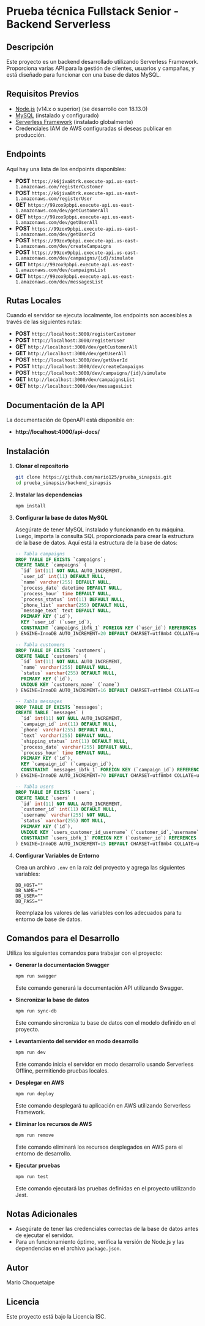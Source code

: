 # Prueba técnica Fullstack Senior  - Backend Serverless

## Descripción

Este proyecto es un backend desarrollado utilizando Serverless Framework. Proporciona varias API para la gestión de clientes, usuarios y campañas, y está diseñado para funcionar con una base de datos MySQL.

## Requisitos Previos

- [Node.js](https://nodejs.org/) (v14.x o superior)  (se desarrollo con 18.13.0)
- [MySQL](https://www.mysql.com/) (instalado y configurado)
- [Serverless Framework](https://www.serverless.com/framework/docs/getting-started/) (instalado globalmente)
- Credenciales IAM de AWS configuradas si deseas publicar en producción.

## Endpoints

Aquí hay una lista de los endpoints disponibles:

- **POST** `https://k6jiva8trk.execute-api.us-east-1.amazonaws.com/registerCustomer`
- **POST** `https://k6jiva8trk.execute-api.us-east-1.amazonaws.com/registerUser`
- **GET** `https://99zox9pbpi.execute-api.us-east-1.amazonaws.com/dev/getCustomerAll`
- **GET** `https://99zox9pbpi.execute-api.us-east-1.amazonaws.com/dev/getUserAll`
- **POST** `https://99zox9pbpi.execute-api.us-east-1.amazonaws.com/dev/getUserId`
- **POST** `https://99zox9pbpi.execute-api.us-east-1.amazonaws.com/dev/createCampaigns`
- **POST** `https://99zox9pbpi.execute-api.us-east-1.amazonaws.com/dev/campaigns/{id}/simulate`
- **GET** `https://99zox9pbpi.execute-api.us-east-1.amazonaws.com/dev/campaignsList`
- **GET** `https://99zox9pbpi.execute-api.us-east-1.amazonaws.com/dev/messagesList`

## Rutas Locales

Cuando el servidor se ejecuta localmente, los endpoints son accesibles a través de las siguientes rutas:

- **POST** `http://localhost:3000/registerCustomer`
- **POST** `http://localhost:3000/registerUser`
- **GET** `http://localhost:3000/dev/getCustomerAll`
- **GET** `http://localhost:3000/dev/getUserAll`
- **POST** `http://localhost:3000/dev/getUserId`
- **POST** `http://localhost:3000/dev/createCampaigns`
- **POST** `http://localhost:3000/dev/campaigns/{id}/simulate`
- **GET** `http://localhost:3000/dev/campaignsList`
- **GET** `http://localhost:3000/dev/messagesList`

## Documentación de la API

La documentación de OpenAPI está disponible en:

- **http://localhost:4000/api-docs/**

## Instalación

1. **Clonar el repositorio**

   ```bash
   git clone https://github.com/mario125/prueba_sinapsis.git
   cd prueba_sinapsis/backend_sinapsis
   ```

2. **Instalar las dependencias**

   ```bash
   npm install
   ```

3. **Configurar la base de datos MySQL**

   Asegúrate de tener MySQL instalado y funcionando en tu máquina. Luego, importa la consulta SQL proporcionada para crear la estructura de la base de datos. Aquí está la estructura de la base de datos:

   ```sql
   -- Tabla campaigns
   DROP TABLE IF EXISTS `campaigns`;
   CREATE TABLE `campaigns` (
     `id` int(11) NOT NULL AUTO_INCREMENT,
     `user_id` int(11) DEFAULT NULL,
     `name` varchar(255) DEFAULT NULL,
     `process_date` datetime DEFAULT NULL,
     `process_hour` time DEFAULT NULL,
     `process_status` int(11) DEFAULT NULL,
     `phone_list` varchar(255) DEFAULT NULL,
     `message_text` text DEFAULT NULL,
     PRIMARY KEY (`id`),
     KEY `user_id` (`user_id`),
     CONSTRAINT `campaigns_ibfk_1` FOREIGN KEY (`user_id`) REFERENCES `users` (`id`) ON DELETE NO ACTION ON UPDATE CASCADE
   ) ENGINE=InnoDB AUTO_INCREMENT=20 DEFAULT CHARSET=utf8mb4 COLLATE=utf8mb4_general_ci;

   -- Tabla customers
   DROP TABLE IF EXISTS `customers`;
   CREATE TABLE `customers` (
     `id` int(11) NOT NULL AUTO_INCREMENT,
     `name` varchar(255) DEFAULT NULL,
     `status` varchar(255) DEFAULT NULL,
     PRIMARY KEY (`id`),
     UNIQUE KEY `customers_name` (`name`)
   ) ENGINE=InnoDB AUTO_INCREMENT=16 DEFAULT CHARSET=utf8mb4 COLLATE=utf8mb4_general_ci;

   -- Tabla messages
   DROP TABLE IF EXISTS `messages`;
   CREATE TABLE `messages` (
     `id` int(11) NOT NULL AUTO_INCREMENT,
     `campaign_id` int(11) DEFAULT NULL,
     `phone` varchar(255) DEFAULT NULL,
     `text` varchar(255) DEFAULT NULL,
     `shipping_status` int(11) DEFAULT NULL,
     `process_date` varchar(255) DEFAULT NULL,
     `process_hour` time DEFAULT NULL,
     PRIMARY KEY (`id`),
     KEY `campaign_id` (`campaign_id`),
     CONSTRAINT `messages_ibfk_1` FOREIGN KEY (`campaign_id`) REFERENCES `campaigns` (`id`) ON DELETE CASCADE ON UPDATE CASCADE
   ) ENGINE=InnoDB AUTO_INCREMENT=70 DEFAULT CHARSET=utf8mb4 COLLATE=utf8mb4_general_ci;

   -- Tabla users
   DROP TABLE IF EXISTS `users`;
   CREATE TABLE `users` (
     `id` int(11) NOT NULL AUTO_INCREMENT,
     `customer_id` int(11) DEFAULT NULL,
     `username` varchar(255) NOT NULL,
     `status` varchar(255) NOT NULL,
     PRIMARY KEY (`id`),
     UNIQUE KEY `users_customer_id_username` (`customer_id`,`username`),
     CONSTRAINT `users_ibfk_1` FOREIGN KEY (`customer_id`) REFERENCES `customers` (`id`) ON DELETE NO ACTION ON UPDATE CASCADE
   ) ENGINE=InnoDB AUTO_INCREMENT=15 DEFAULT CHARSET=utf8mb4 COLLATE=utf8mb4_general_ci;
   ```

4. **Configurar Variables de Entorno**

   Crea un archivo `.env` en la raíz del proyecto y agrega las siguientes variables:

   ```env
   DB_HOST=""
   DB_NAME=""
   DB_USER=""
   DB_PASS=""
   ```

   Reemplaza los valores de las variables con los adecuados para tu entorno de base de datos.

## Comandos para el Desarrollo

Utiliza los siguientes comandos para trabajar con el proyecto:

- **Generar la documentación Swagger**

   ```bash
   npm run swagger
   ```

   Este comando generará la documentación API utilizando Swagger.

- **Sincronizar la base de datos**

   ```bash
   npm run sync-db
   ```

   Este comando sincroniza tu base de datos con el modelo definido en el proyecto.

- **Levantamiento del servidor en modo desarrollo**

   ```bash
   npm run dev
   ```

   Este comando inicia el servidor en modo desarrollo usando Serverless Offline, permitiendo pruebas locales.

- **Desplegar en AWS**

   ```bash
   npm run deploy
   ```

   Este comando desplegará tu aplicación en AWS utilizando Serverless Framework.

- **Eliminar los recursos de AWS**

   ```bash
   npm run remove
   ```

   Este comando eliminará los recursos desplegados en AWS para el entorno de desarrollo.

- **Ejecutar pruebas**

   ```bash
   npm run test
   ```

   Este comando ejecutará las pruebas definidas en el proyecto utilizando Jest.

## Notas Adicionales

- Asegúrate de tener las credenciales correctas de la base de datos antes de ejecutar el servidor.
- Para un funcionamiento óptimo, verifica la versión de Node.js y las dependencias en el archivo `package.json`.

## Autor

Mario Choquetaipe

## Licencia

Este proyecto está bajo la Licencia ISC.